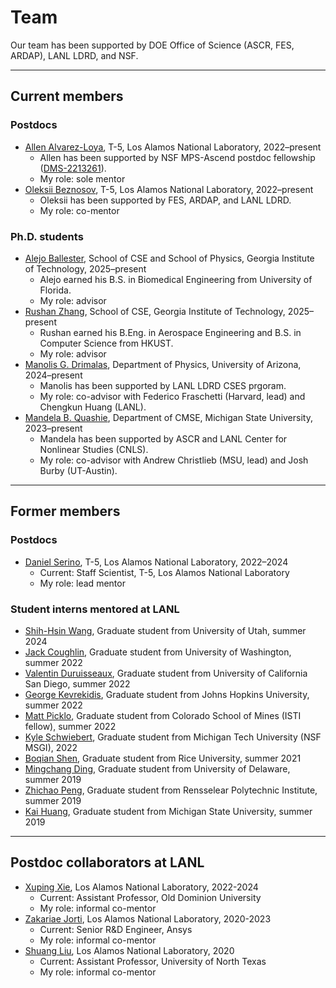 # Team

Our team has been supported by DOE Office of Science (ASCR, FES, ARDAP), LANL LDRD, and NSF. 

----

## Current members

### Postdocs
* [<ins>Allen Alvarez-Loya</ins>](https://scholar.google.com/citations?user=SU--HvcAAAAJ&hl=en), T-5, Los Alamos National Laboratory, 2022–present
    * Allen has been supported by NSF MPS-Ascend postdoc fellowship ([DMS-2213261](https://www.nsf.gov/awardsearch/showAward?AWD_ID=2213261)).
    * My role: sole mentor
* [<ins>Oleksii Beznosov</ins>](https://scholar.google.com/citations?user=GRvnZ4cAAAAJ&hl=en), T-5, Los Alamos National Laboratory, 2022–present
    * Oleksii has been supported by FES, ARDAP, and LANL LDRD.
    * My role: co-mentor

### Ph.D. students
* <ins>Alejo Ballester</ins>, School of CSE and School of Physics, Georgia Institute of Technology, 2025–present
    * Alejo earned his B.S. in Biomedical Engineering from University of Florida.
    * My role: advisor
* [<ins>Rushan Zhang</ins>](https://rzhangbq.github.io/), School of CSE, Georgia Institute of Technology, 2025–present
    * Rushan earned his B.Eng. in Aerospace Engineering and B.S. in Computer Science from HKUST.
    * My role: advisor
* <ins>Manolis G. Drimalas</ins>, Department of Physics, University of Arizona, 2024–present
    * Manolis has been supported by LANL LDRD CSES prgoram.
    * My role: co-advisor with Federico Fraschetti (Harvard, lead) and Chengkun Huang (LANL).
* <ins>Mandela B. Quashie</ins>, Department of CMSE, Michigan State University, 2023–present
    * Mandela has been supported by ASCR and LANL Center for Nonlinear Studies (CNLS).
    * My role: co-advisor with Andrew Christlieb (MSU, lead) and Josh Burby (UT-Austin).

----

## Former members

### Postdocs
* [<ins>Daniel Serino</ins>](https://scholar.google.com/citations?user=TUTN7asAAAAJ&hl=en), T-5, Los Alamos National Laboratory, 2022–2024
    * Current: Staff Scientist, T-5, Los Alamos National Laboratory
    * My role: lead mentor

### Student interns mentored at LANL
* <ins>Shih-Hsin Wang</ins>, Graduate student from University of Utah, summer 2024
* <ins>Jack Coughlin</ins>, Graduate student from University of Washington, summer 2022
* <ins>Valentin Duruisseaux</ins>, Graduate student from University of California San Diego, summer 2022
* <ins>George Kevrekidis</ins>, Graduate student from Johns Hopkins University, summer 2022
* <ins>Matt Picklo</ins>, Graduate student from Colorado School of Mines (ISTI fellow), summer 2022
* <ins>Kyle Schwiebert</ins>, Graduate student from Michigan Tech University (NSF MSGI), 2022
* <ins>Boqian Shen</ins>, Graduate student from Rice University, summer 2021
* <ins>Mingchang Ding</ins>, Graduate student from University of Delaware, summer 2019
* <ins>Zhichao Peng</ins>, Graduate student from Rensselear Polytechnic Institute, summer 2019
* <ins>Kai Huang</ins>, Graduate student from Michigan State University, summer 2019

---- 

## Postdoc collaborators at LANL
* [<ins>Xuping Xie</ins>](https://www.lions.odu.edu/~xxie/), Los Alamos National Laboratory, 2022-2024
    * Current: Assistant Professor, Old Dominion University
    * My role: informal co-mentor
* <ins>Zakariae Jorti</ins>, Los Alamos National Laboratory, 2020-2023
    * Current: Senior R&D Engineer, Ansys
    * My role: informal co-mentor
* [<ins>Shuang Liu</ins>](https://sites.math.unt.edu/~shuangliu/), Los Alamos National Laboratory, 2020
    * Current: Assistant Professor, University of North Texas
    * My role: informal co-mentor
